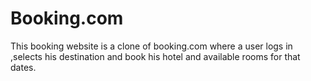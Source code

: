 # Booking.com
This booking website is a clone of booking.com where a user logs in ,selects his destination and book his hotel and available rooms for that dates.

